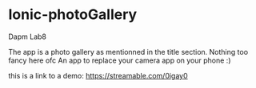# Ionic-photoGallery
Dapm Lab8

The app is a photo gallery as mentionned in the title section. Nothing too fancy here ofc
An app to replace your camera app on your phone :)

this is a link to a demo: https://streamable.com/0igay0

